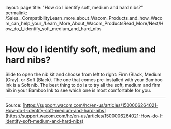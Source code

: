 layout: page
title: "How do I identify soft, medium and hard nibs?"
permalink: /Sales__CompatibilityLearn_more_about_Wacom_Products_and_how_Wacom_can_help_your_/Learn_More_About_Wacom_ProductsRead_More/Next/How_do_I_identify_soft_medium_and_hard_nibs

# How do I identify soft, medium and hard nibs?

Slide to open the nib kit and choose from left to right: Firm (Black, Medium (Gray). or Soft (Black). The one that comes pre-installed with your Bamboo Ink is a Soft nib. The best thing to do is to try all the soft, medium and firm nib in your Bamboo Ink to see which one is most comfortable for you.

---
Source: [https://support.wacom.com/hc/en-us/articles/1500006264021-How-do-I-identify-soft-medium-and-hard-nibs](https://support.wacom.com/hc/en-us/articles/1500006264021-How-do-I-identify-soft-medium-and-hard-nibs)
